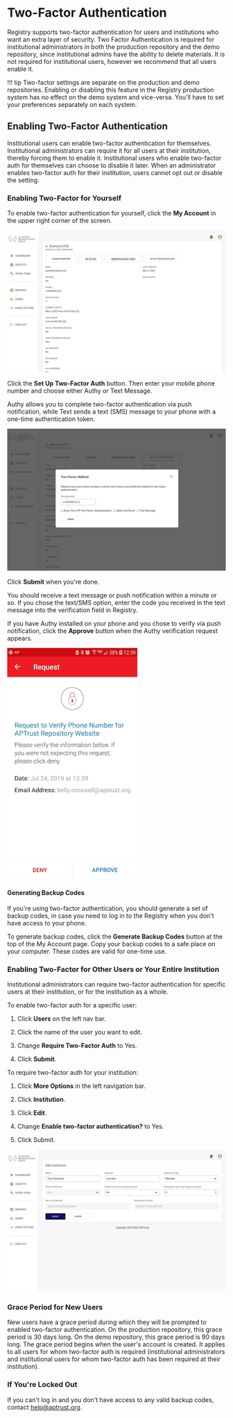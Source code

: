 # Two-Factor Authentication

Registry supports two-factor authentication for users and institutions who want an extra layer of security. Two Factor Authentication is required for institutional administrators in both the production repository and the demo repository, since institutional admins have the ability to delete materials. It is not required for institutional users, however we recommend that all users enable it.

!!! tip
    Two-factor settings are separate on the production and demo repositories. Enabling or disabling this feature in the Registry production system has no effect on the demo system and vice-versa. You'll have to set your preferences separately on each system.


## Enabling Two-Factor Authentication

Institutional users can enable two-factor authentication for themselves. Institutional administrators can require it for all users at their institution, thereby forcing them to enable it. Institutional users who enable two-factor auth for themselves can choose to disable it later. When an administrator enables two-factor auth for their institution, users cannot opt out or disable the setting.

### Enabling Two-Factor for Yourself

To enable two-factor authentication for yourself, click the __My Account__ in the upper right corner of the screen.

![Enable two-factor authentication for yourself](../img/registry/MyAccount.png)

Click the __Set Up Two-Factor Auth__ button. Then enter your mobile phone number and choose either Authy or Text Message.

Authy allows you to complete two-factor authentication via push notification, while Text sends a text (SMS) message to your phone with a one-time authentication token.

![Choose two-factor method](../img/registry/TwoFactorMethod.png)

Click __Submit__ when you're done.

You should receive a text message or push notification within a minute or so. If you chose the text/SMS option, enter the code you received in the text message into the verification field in Registry.

If you have Authy installed on your phone and you chose to verify via push notification, click the __Approve__ button when the Authy verification request appears.

![Authy request to verify phone number](../img/registry/2fa_authy_app_request_phone_verification.jpg)

#### Generating Backup Codes

If you're using two-factor authentication, you should generate a set of backup codes, in case you need to log in to the Registry when you don't have access to your phone.

To generate backup codes, click the __Generate Backup Codes__ button at the top of the My Account page. Copy your backup codes to a safe place on your computer. These codes are valid for one-time use.


### Enabling Two-Factor for Other Users or Your Entire Institution

Institutional administrators can require two-factor authentication for specific users at their institution, or for the institution as a whole.

To enable two-factor auth for a specific user:

1. Click __Users__ on the left nav bar.

2. Click the name of the user you want to edit.

3. Change __Require Two-Factor Auth__ to Yes.

4. Click __Submit__.

To require two-factor auth for your institution:

1. Click __More Options__ in the left navigation bar.

1. Click __Institution__.

1. Click __Edit__.

1. Change __Enable two-factor authentication?__ to Yes.

1. Click Submit.

![Edit Institution](../img/registry/InstitutionEdit.png)


### Grace Period for New Users

New users have a grace period during which they will be prompted to enabled two-factor authentication. On the production repository, this grace period is 30 days long. On the demo repository, this grace period is 90 days long. The grace period begins when the user's account is created. It applies to all users for whom two-factor auth is required (institutional administrators and institutional users for whom two-factor auth has been required at their institution).

### If You're Locked Out

If you can't log in and you don't have access to any valid backup codes, contact help@aptrust.org.
